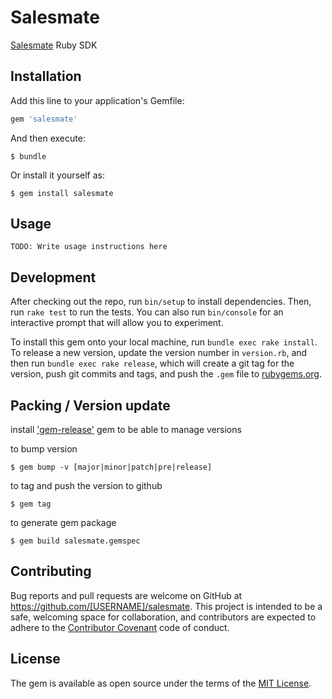 # Salesmate

[Salesmate](https://www.salesmate.io/) Ruby SDK

## Installation

Add this line to your application's Gemfile:

```ruby
gem 'salesmate'
```

And then execute:

    $ bundle

Or install it yourself as:

    $ gem install salesmate

## Usage

`TODO: Write usage instructions here`

## Development

After checking out the repo, run `bin/setup` to install dependencies. Then, run `rake test` to run the tests. You can also run `bin/console` for an interactive prompt that will allow you to experiment.

To install this gem onto your local machine, run `bundle exec rake install`. To release a new version, update the version number in `version.rb`, and then run `bundle exec rake release`, which will create a git tag for the version, push git commits and tags, and push the `.gem` file to [rubygems.org](https://rubygems.org).


## Packing / Version update
install ['gem-release'](https://github.com/svenfuchs/gem-release) gem to be able to manage versions

to bump version

    $ gem bump -v [major|minor|patch|pre|release]

to tag and push the version to github

    $ gem tag

to generate gem package

    $ gem build salesmate.gemspec

## Contributing

Bug reports and pull requests are welcome on GitHub at https://github.com/[USERNAME]/salesmate. This project is intended to be a safe, welcoming space for collaboration, and contributors are expected to adhere to the [Contributor Covenant](http://contributor-covenant.org) code of conduct.


## License

The gem is available as open source under the terms of the [MIT License](http://opensource.org/licenses/MIT).

